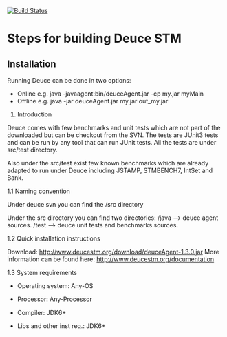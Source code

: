 [![Build Status](https://secure.travis-ci.org/DeuceSTM/DeuceSTM.png)](http://travis-ci.org/DeuceSTM/DeuceSTM)


<h1>Steps for building Deuce STM</h1>

<h2>Installation</h2>

Running Deuce can be done in two options:
   * Online e.g. java -javaagent:bin/deuceAgent.jar -cp my.jar myMain
   * Offline e.g. java -jar deuceAgent.jar my.jar out_my.jar

1. Introduction

Deuce comes with few benchmarks and unit tests which are not part of the 
downloaded but can be checkout from the SVN. The tests are JUnit3 tests and 
can be run by any tool that can run JUnit tests. All the tests are under 
src/test directory.

Also under the src/test exist few known benchmarks which are 
already adapted to run under Deuce including JSTAMP, STMBENCH7, IntSet 
and Bank. 

1.1 Naming convention

Under deuce svn you can find the /src directory

Under the src directory you can find two directories: 
   /java --> deuce agent sources.
   /test --> deuce unit tests and benchmarks sources.

1.2 Quick installation instructions

Download: http://www.deucestm.org/download/deuceAgent-1.3.0.jar
More information can be found here: http://www.deucestm.org/documentation

1.3 System requirements

   - Operating system: Any-OS

   - Processor: Any-Processor

   - Compiler: JDK6+ 

   - Libs and other inst req.: JDK6+